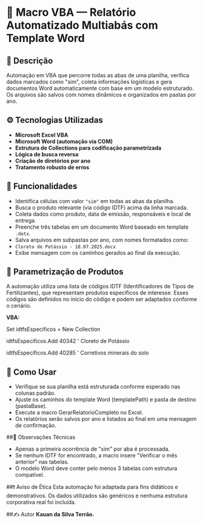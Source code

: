 # 📄 Macro VBA — Relatório Automatizado Multiabás com Template Word

## 📌 Descrição
Automação em VBA que percorre todas as abas de uma planilha, verifica dados marcados como "sim", coleta informações logísticas e gera documentos Word automaticamente com base em um modelo estruturado. Os arquivos são salvos com nomes dinâmicos e organizados em pastas por ano.

## ⚙️ Tecnologias Utilizadas
- **Microsoft Excel VBA**
- **Microsoft Word (automação via COM)**
- **Estrutura de Collections para codificação parametrizada**
- **Lógica de busca reversa**
- **Criação de diretórios por ano**
- **Tratamento robusto de erros**

## 🚀 Funcionalidades
- Identifica células com valor `"sim"` em todas as abas da planilha.
- Busca o produto relevante (via código IDTF) acima da linha marcada.
- Coleta dados como produto, data de emissão, responsáveis e local de entrega.
- Preenche três tabelas em um documento Word baseado em template `.dotx`.
- Salva arquivos em subpastas por ano, com nomes formatados como:
- `Cloreto de Potássio - 18.07.2025.docx`
- Exibe mensagem com os caminhos gerados ao final da execução.

## 🧩 Parametrização de Produtos
A automação utiliza uma lista de códigos IDTF (Identificadores de Tipos de Fertilizantes), que representam produtos específicos de interesse. Esses códigos são definidos no início do código e podem ser adaptados conforme o cenário.

**VBA:**

Set idtfsEspecificos = New Collection

idtfsEspecificos.Add 40342 ' Cloreto de Potássio

idtfsEspecificos.Add 40285 ' Corretivos minerais do solo


## 📂 Como Usar
- Verifique se sua planilha está estruturada conforme esperado nas colunas padrão.
- Ajuste os caminhos do template Word (templatePath) e pasta de destino (pastaBase).
- Execute a macro GerarRelatorioCompleto no Excel.
- Os relatórios serão salvos por ano e listados ao final em uma mensagem de confirmação.

##🔧 Observações Técnicas
- Apenas a primeira ocorrência de "sim" por aba é processada.
- Se nenhum IDTF for encontrado, a macro insere "Verificar o mês anterior" nas tabelas.
- O modelo Word deve conter pelo menos 3 tabelas com estrutura compatível.

##❗ Aviso de Ética
Esta automação foi adaptada para fins didáticos e demonstrativos. Os dados utilizados são genéricos e nenhuma estrutura corporativa real foi incluída.

##✍️ Autor
**Kauan da Silva Terrão.**
